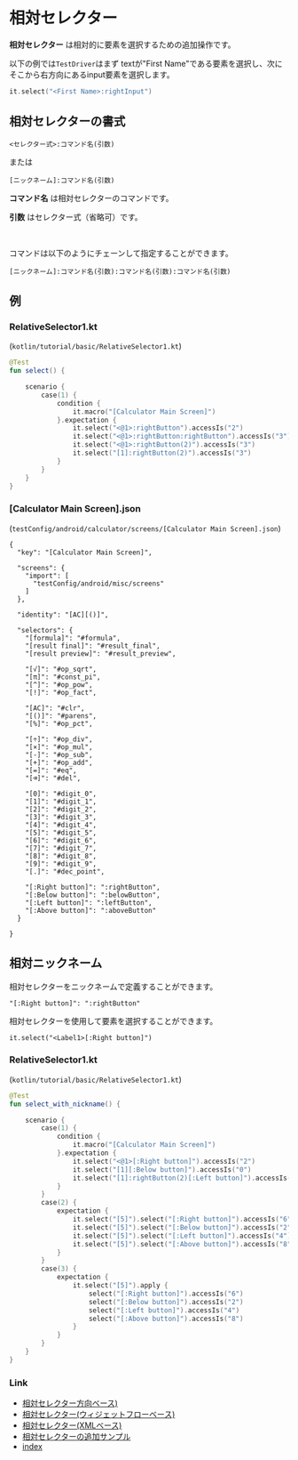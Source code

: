 # 相対セレクター

**相対セレクター** は相対的に要素を選択するための追加操作です。

以下の例では`TestDriver`はまず textが"First Name"である要素を選択し、次にそこから右方向にあるinput要素を選択します。

```kotlin
it.select("<First Name>:rightInput")
```

## 相対セレクターの書式

```
<セレクター式>:コマンド名(引数)
```

または

```
[ニックネーム]:コマンド名(引数)
```

**コマンド名** は相対セレクターのコマンドです。

**引数** はセレクター式（省略可）です。


<br>

コマンドは以下のようにチェーンして指定することができます。

```
[ニックネーム]:コマンド名(引数):コマンド名(引数):コマンド名(引数)
```

## 例

### RelativeSelector1.kt

(`kotlin/tutorial/basic/RelativeSelector1.kt`)

```kotlin
@Test
fun select() {

    scenario {
        case(1) {
            condition {
                it.macro("[Calculator Main Screen]")
            }.expectation {
                it.select("<@1>:rightButton").accessIs("2")
                it.select("<@1>:rightButton:rightButton").accessIs("3")
                it.select("<@1>:rightButton(2)").accessIs("3")
                it.select("[1]:rightButton(2)").accessIs("3")
            }
        }
    }
}
```

### [Calculator Main Screen].json

(`testConfig/android/calculator/screens/[Calculator Main Screen].json`)

```
{
  "key": "[Calculator Main Screen]",

  "screens": {
    "import": [
      "testConfig/android/misc/screens"
    ]
  },

  "identity": "[AC][()]",

  "selectors": {
    "[formula]": "#formula",
    "[result final]": "#result_final",
    "[result preview]": "#result_preview",

    "[√]": "#op_sqrt",
    "[π]": "#const_pi",
    "[^]": "#op_pow",
    "[!]": "#op_fact",

    "[AC]": "#clr",
    "[()]": "#parens",
    "[%]": "#op_pct",

    "[÷]": "#op_div",
    "[×]": "#op_mul",
    "[-]": "#op_sub",
    "[+]": "#op_add",
    "[=]": "#eq",
    "[⌫]": "#del",

    "[0]": "#digit_0",
    "[1]": "#digit_1",
    "[2]": "#digit_2",
    "[3]": "#digit_3",
    "[4]": "#digit_4",
    "[5]": "#digit_5",
    "[6]": "#digit_6",
    "[7]": "#digit_7",
    "[8]": "#digit_8",
    "[9]": "#digit_9",
    "[.]": "#dec_point",

    "[:Right button]": ":rightButton",
    "[:Below button]": ":belowButton",
    "[:Left button]": ":leftButton",
    "[:Above button]": ":aboveButton"
  }

}
```

## 相対ニックネーム

相対セレクターをニックネームで定義することができます。

```
"[:Right button]": ":rightButton"
```

相対セレクターを使用して要素を選択することができます。

```
it.select("<Label1>[:Right button]")
```

### RelativeSelector1.kt

(`kotlin/tutorial/basic/RelativeSelector1.kt`)

```kotlin
@Test
fun select_with_nickname() {

    scenario {
        case(1) {
            condition {
                it.macro("[Calculator Main Screen]")
            }.expectation {
                it.select("<@1>[:Right button]").accessIs("2")
                it.select("[1][:Below button]").accessIs("0")
                it.select("[1]:rightButton(2)[:Left button]").accessIs("2")
            }
        }
        case(2) {
            expectation {
                it.select("[5]").select("[:Right button]").accessIs("6")
                it.select("[5]").select("[:Below button]").accessIs("2")
                it.select("[5]").select("[:Left button]").accessIs("4")
                it.select("[5]").select("[:Above button]").accessIs("8")
            }
        }
        case(3) {
            expectation {
                it.select("[5]").apply {
                    select("[:Right button]").accessIs("6")
                    select("[:Below button]").accessIs("2")
                    select("[:Left button]").accessIs("4")
                    select("[:Above button]").accessIs("8")
                }
            }
        }
    }
}
```

### Link

- [相対セレクター方向ベース)](relative_selector_direction_ja.md)
- [相対セレクター(ウィジェットフローベース)](relative_selector_flow_ja.md)
- [相対セレクター(XMLベース)](relative_selector_xml_ja.md)
- [相対セレクターの追加サンプル](relative_selector_more_example_ja.md)
- [index](../../../index_ja.md)


